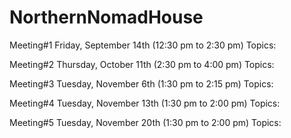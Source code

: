 # NorthernNomadHouse

Meeting#1 Friday, September 14th (12:30 pm to 2:30 pm) Topics:

Meeting#2 Thursday, October 11th (2:30 pm to 4:00 pm) Topics:

Meeting#3 Tuesday, November 6th (1:30 pm to 2:15 pm) Topics:

Meeting#4 Tuesday, November 13th (1:30 pm to 2:00 pm) Topics:

Meeting#5 Tuesday, November 20th (1:30 pm to 2:00 pm) Topics:
